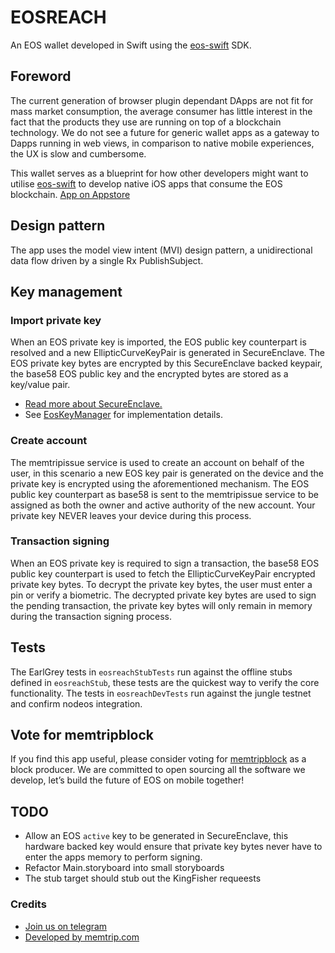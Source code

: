 # EOSREACH
An EOS wallet developed in Swift using the [eos-swift](https://github.com/memtrip/eos-swift) SDK.

## Foreword
The current generation of browser plugin dependant DApps are not fit for mass market consumption,
the average consumer has little interest in the fact that the products they use are running on top
of a blockchain technology. We do not see a future for generic wallet apps as a gateway to Dapps running in web views,
in comparison to native mobile experiences, the UX is slow and cumbersome.

This wallet serves as a blueprint for how other developers might want to utilise [eos-swift](https://github.com/memtrip/eos-swift) to develop native iOS apps that consume the EOS blockchain.
[App on Appstore](https://itunes.apple.com/us/app/eos-reach-eos-wallet/id1444511797)

## Design pattern
The app uses the model view intent (MVI) design pattern, a unidirectional data flow driven by a single
Rx PublishSubject.

## Key management
### Import private key
When an EOS private key is imported, the EOS public key counterpart is resolved and a new EllipticCurveKeyPair is generated in
SecureEnclave. The EOS private key bytes are encrypted by this SecureEnclave backed keypair, the base58 EOS public key and the encrypted bytes are stored as a key/value pair.
- [Read more about SecureEnclave.](https://developer.apple.com/documentation/security/certificate_key_and_trust_services/keys/storing_keys_in_the_secure_enclave)
- See [EosKeyManager](http://github.com/memtrip/) for implementation details.

### Create account
The memtripissue service is used to create an account on behalf of the user, in this scenario a new EOS key pair is generated on the device and the private key is encrypted using the aforementioned mechanism. The EOS public key counterpart as base58 is sent to the memtripissue service to be assigned as both the owner and active authority of the new account. Your private key NEVER leaves your device during this process.

### Transaction signing
When an EOS private key is required to sign a transaction, the base58 EOS public key counterpart is used to fetch the EllipticCurveKeyPair encrypted private key bytes. To decrypt the private key bytes, the user must enter a pin or verify a biometric. The decrypted private key bytes are used to sign the pending transaction, the private key bytes will only remain in memory during the transaction signing process.

## Tests
The EarlGrey tests in `eosreachStubTests` run against the offline stubs defined in `eosreachStub`, these
tests are the quickest way to verify the core functionality. The tests in `eosreachDevTests` run against the
jungle testnet and confirm nodeos integration.

## Vote for memtripblock
If you find this app useful, please consider voting for [memtripblock](https://www.memtrip.com/code_of_conduct.html)
as a block producer. We are committed to open sourcing all the software we develop, let’s build the future of EOS on mobile together!

## TODO
- Allow an EOS `active` key to be generated in SecureEnclave, this hardware backed key would ensure that private key bytes never have to enter the apps memory to perform signing.
- Refactor Main.storyboard into small storyboards
- The stub target should stub out the KingFisher requeests

### Credits
- [Join us on telegram](http://t.me/joinchat/JcIXl0x7wC9cRI5uF_EiQA)
- [Developed by memtrip.com](http://memtrip.com)
